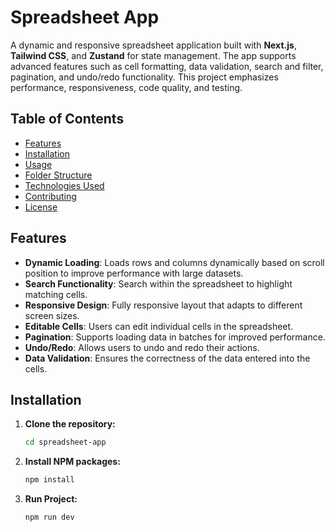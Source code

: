 # Spreadsheet App

A dynamic and responsive spreadsheet application built with **Next.js**, **Tailwind CSS**, and **Zustand** for state management. The app supports advanced features such as cell formatting, data validation, search and filter, pagination, and undo/redo functionality. This project emphasizes performance, responsiveness, code quality, and testing.

## Table of Contents

- [Features](#features)
- [Installation](#installation)
- [Usage](#usage)
- [Folder Structure](#folder-structure)
- [Technologies Used](#technologies-used)
- [Contributing](#contributing)
- [License](#license)

## Features

- **Dynamic Loading**: Loads rows and columns dynamically based on scroll position to improve performance with large datasets.
- **Search Functionality**: Search within the spreadsheet to highlight matching cells.
- **Responsive Design**: Fully responsive layout that adapts to different screen sizes.
- **Editable Cells**: Users can edit individual cells in the spreadsheet.
- **Pagination**: Supports loading data in batches for improved performance.
- **Undo/Redo**: Allows users to undo and redo their actions.
- **Data Validation**: Ensures the correctness of the data entered into the cells.

## Installation

1. **Clone the repository:**

   ```bash  
   cd spreadsheet-app

2. **Install NPM packages:**

   ```bash
   npm install

3. **Run Project:**

   ```bash
   npm run dev
